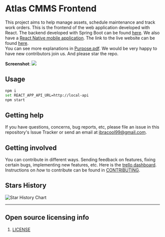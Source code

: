 # Atlas CMMS Frontend

This project aims to help manage assets, schedule maintenance and track work orders. This is the frontend of the web application developed with React. The backend developed with Spring Boot can be found [here](https://github.com/Grashjs/api).
We also have a [React Native mobile application](https://github.com/Grashjs/mobile). The link to the live website can be found [here](https://atlascmms.com).  
You can see more explanations in [Purpose.pdf](Purpose.pdf).
We would be very happy to have new contributors join us.
And please star the repo.


**Screenshot**:
![](https://i.ibb.co/7tGYCtv/Screenshot-502.png)

## Usage

```bash
npm i
set REACT_APP_API_URL=http://local-api
npm start
```

[comment]: <> (## How to test the software)

[comment]: <> (If the software includes automated tests, detail how to run those tests.)

## Getting help

If you have questions, concerns, bug reports, etc, please file an issue in this repository's Issue Tracker or send an email at ibracool99@gmail.com.

## Getting involved

You can contribute in different ways. Sending feedback on features, fixing certain bugs, implementing new features, etc.
Here is the [trello dashboard](https://trello.com/invite/b/dHcnX2Y0/ATTI9f361dff4298643df8ef3a80a1413c42E4308099/grash).
Instructions on _how_ to contribute can be found in [CONTRIBUTING](CONTRIBUTING.md).

## Stars History

<picture>
  <source media="(prefers-color-scheme: light)" srcset="https://api.star-history.com/svg?repos=grashjs/frontend&type=Date" />
  <source media="(prefers-color-scheme: light)" srcset="https://api.star-history.com/svg?repos=grashjs/frontend&type=Date" />
  <img alt="Star History Chart" src="https://api.star-history.com/svg?repos=grashjs/frontend&type=Date" />
</picture>

----

## Open source licensing info
1. [LICENSE](LICENSE)

